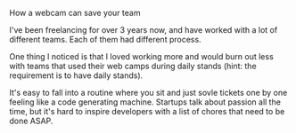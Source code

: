 How a webcam can save your team

I've been freelancing for over 3 years now, and have worked with a lot of
different teams. Each of them had different process.

One thing I noticed is that I loved working more and would burn out less with
teams that used their web camps during daily stands (hint: the requirement is
to have daily stands).

It's easy to fall into a routine where you sit and just sovle tickets one by one
feeling like a code generating machine. Startups talk about passion all the time,
but it's hard to inspire developers with a list of chores that need to be done
ASAP.